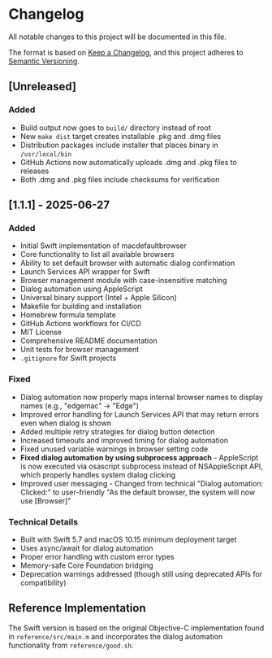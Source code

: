 # Changelog

All notable changes to this project will be documented in this file.

The format is based on [Keep a Changelog](https://keepachangelog.com/en/1.0.0/), and this project adheres to [Semantic Versioning](https://semver.org/spec/v2.0.0.html).

## [Unreleased]

### Added
- Build output now goes to `build/` directory instead of root
- New `make dist` target creates installable .pkg and .dmg files
- Distribution packages include installer that places binary in `/usr/local/bin`
- GitHub Actions now automatically uploads .dmg and .pkg files to releases
- Both .dmg and .pkg files include checksums for verification

## [1.1.1] - 2025-06-27


### Added

- Initial Swift implementation of macdefaultbrowser
- Core functionality to list all available browsers
- Ability to set default browser with automatic dialog confirmation
- Launch Services API wrapper for Swift
- Browser management module with case-insensitive matching
- Dialog automation using AppleScript
- Universal binary support (Intel + Apple Silicon)
- Makefile for building and installation
- Homebrew formula template
- GitHub Actions workflows for CI/CD
- MIT License
- Comprehensive README documentation
- Unit tests for browser management
- `.gitignore` for Swift projects

### Fixed

- Dialog automation now properly maps internal browser names to display names (e.g., "edgemac" → "Edge")
- Improved error handling for Launch Services API that may return errors even when dialog is shown
- Added multiple retry strategies for dialog button detection
- Increased timeouts and improved timing for dialog automation
- Fixed unused variable warnings in browser setting code
- **Fixed dialog automation by using subprocess approach** - AppleScript is now executed via osascript subprocess instead of NSAppleScript API, which properly handles system dialog clicking
- Improved user messaging - Changed from technical "Dialog automation: Clicked:" to user-friendly "As the default browser, the system will now use [Browser]"

### Technical Details

- Built with Swift 5.7 and macOS 10.15 minimum deployment target
- Uses async/await for dialog automation
- Proper error handling with custom error types
- Memory-safe Core Foundation bridging
- Deprecation warnings addressed (though still using deprecated APIs for compatibility)

## Reference Implementation

The Swift version is based on the original Objective-C implementation found in `reference/src/main.m` and incorporates the dialog automation functionality from `reference/good.sh`.
